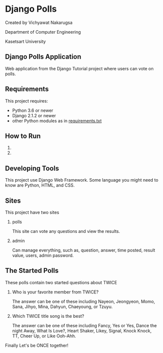 # Django Polls
Created by Vichyawat Nakarugsa

Department of Computer Engineering

Kasetsart University

## Django Polls Application

Web application from the Django Tutorial project where users can vote on polls.

## Requirements

This project requires:

* Python 3.6 or newer
* Django 2.1.2 or newer
* other Python modules as in [requirements.txt](requirements.txt)

## How to Run

1.
2.

## Developing Tools

This project use Django Web Framework. Some language you might need to know are Python, HTML, and CSS.

## Sites

This project have two sites

1. polls

    This site can vote any questions and view the results.

2. admin

    Can manage everything, such as,  question, answer, time posted, result value, users, admin password.

## The Started Polls

These polls contain two started questions about TWICE
1. Who is your favorite member from TWICE?

    The answer can be one of these including Nayeon, Jeongyeon, Momo, Sana, Jihyo, Mina, Dahyun, Chaeyoung, or Tzuyu.

2. Which TWICE title song is the best?

    The answer can be one of these including Fancy, Yes or Yes, Dance the night Away, What Is Love?, Heart Shaker, Likey, Signal, Knock Knock, TT, Cheer Up, or Like Ooh-Ahh.
    


Finally Let's be ONCE together!

